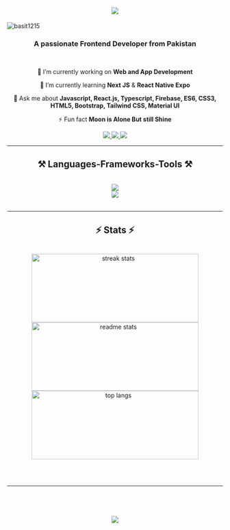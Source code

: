 <h1 align="center">
    <img src="https://readme-typing-svg.herokuapp.com/?font=Righteous&size=35&center=true&vCenter=true&width=500&height=70&duration=4000&lines=Hi+There!+👋;+I'm+Abdul+Basit!+😉;+I'm+Frontend+Developer!+💻;" />
</h1>

<p align="left"> <img src="https://komarev.com/ghpvc/?username=basit1215&label=Profile%20views&color=0e75b6&style=flat" alt="basit1215" /> </p>
<h3 align="center">A passionate Frontend Developer from Pakistan</h3>

<br/>

<div align="center">
 
 🔭 I’m currently working on **Web and App Development**
 
 🌱 I’m currently learning **Next JS** & **React Native Expo**

💬 Ask me about **Javascript, React.js, Typescript, Firebase, ES6, CSS3, HTML5, Bootstrap, Tailwind CSS, Material UI**

⚡ Fun fact **Moon is Alone But still Shine**

 </div>
 
<div align="center"> 
  <a href="mailto:hafizabdulbasit225@gmail.com">
    <img src="https://img.shields.io/badge/Gmail-333333?style=for-the-badge&logo=gmail&logoColor=red" />
  </a>
 <a href="https://www.linkedin.com/in/abdul-basit-javed-751b2733a/" target="_blank">
     <img src="https://img.shields.io/badge/LinkedIn-0077B5?style=for-the-badge&logo=linkedin&logoColor=white" target="_blank" />
  </a>
  <a href="https://basit-portfolio.vercel.app/" target="_blank">
     <img src="https://img.shields.io/badge/Portfolio-FF5722?style=for-the-badge&logo=todoist&logoColor=white" target="_blank" /> 
  </a>
</div>

 <hr/>
 
<h2 align="center">⚒️ Languages-Frameworks-Tools ⚒️</h2>
<br/>
<div align="center">
    <img src="https://skillicons.dev/icons?i=react,javascript,nextjs,typescript,mui,vscode,tailwind,git" /><br>
    <img src="https://skillicons.dev/icons?i=bootstrap,firebase,github,figma,html,css" /><br>
</div>

<br/>
<hr/>


<h2 align="center">⚡ Stats ⚡</h2>
<br>
<div align=center>
  <img width=390 height=160 src="https://github-readme-streak-stats.herokuapp.com/?user=basit1215&count_private=true&theme=react&border_radius=10" alt="streak stats"/>
  <img width=390  height=160 src="https://github-readme-stats.vercel.app/api?username=basit1215&show_icons=true&locale=en&count_private=true&show_icons=true&theme=react&rank_icon=github&border_radius=10" alt="readme stats" />
  <br/>
  <img width=390  height=160 align="center" src="https://github-readme-stats.vercel.app/api/top-langs?username=basit1215&show_icons=true&locale=en&layout=compact&theme=react&border_radius=10&size_weight=0.5&count_weight=0.5&exclude_repo=github-readme-stats" alt="top langs" />
</div>

<br/><br/>

<hr/>

<br/>

<div align="center">
<h1 align="center">
    <img src="https://readme-typing-svg.herokuapp.com/?font=Righteous&size=35&center=true&vCenter=true&width=500&height=70&duration=4000&lines=Thanks+for+Visiting!+👋" />
</h1>
</div>

<br/>

